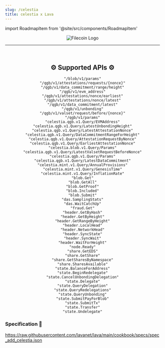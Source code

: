 ```yaml
---
slug: /celestia
title: celestia x Lava
---
```


import RoadmapItem from '@site/src/components/RoadmapItem'

<center>

![Filecoin Logo](/img/chains/celestia_logo.svg)

</center>

[<RoadmapItem icon="🚀" title="Run an RPC Node" description="Become a part of Lava's network by running your own RPC node and accessing Web3 APIs seamlessly"/>](/celestia-node)

<hr />
<br />

<center>

## ⚙️ Supported APIs ⚙️
```
"/blob/v1/params"
"/qgb/v1/attestations/requests/{nonce}"
"/qgb/v1/data_commitment/range/height"
"/qgb/v1/evm_address"
"/qgb/v1/attestations/nonce/earliest"
"/qgb/v1/attestations/nonce/latest"
"/qgb/v1/data_commitment/latest"
"/qgb/v1/unbonding"
"/qgb/v1/valset/request/before/{nonce}"
"/qgb/v1/params"
"celestia.qgb.v1.Query/EVMAddress"
"celestia.qgb.v1.Query/LatestUnbondingHeight"
"celestia.qgb.v1.Query/LatestAttestationNonce"
"celestia.qgb.v1.Query/DataCommitmentRangeForHeight"
"celestia.qgb.v1.Query/AttestationRequestByNonce"
"celestia.qgb.v1.Query/EarliestAttestationNonce"
"celestia.blob.v1.Query/Params"
"celestia.qgb.v1.Query/LatestValsetRequestBeforeNonce"
"celestia.qgb.v1.Query/Params"
"celestia.qgb.v1.Query/LatestDataCommitment"
"celestia.mint.v1.Query/AnnualProvisions"
"celestia.mint.v1.Query/GenesisTime"
"celestia.mint.v1.Query/InflationRate"
"blob.Get"
"blob.GetAll"
"blob.GetProof"
"blob.Included"
"blob.Submit"
"das.SamplingStats"
"das.WaitCatchUp"
"fraud.Get"
"header.GetByHash"
"header.GetByHeight"
"header.GetRangeByHeight"
"header.LocalHead"
"header.NetworkHead"
"header.SyncState"
"header.SyncWait"
"header.WaitForHeight"
"node.Ready"
"share.GetEDS"
"share.GetShare"
"share.GetSharesByNamespace"
"share.SharesAvailable"
"state.BalanceForAddress"
"state.BeginRedelegate"
"state.CancelUnbondingDelegation"
"state.Delegate"
"state.QueryDelegation"
"state.QueryRedelegations"
"state.QueryUnbonding"
"state.SubmitPayForBlob"
"state.SubmitTx"
"state.Transfer"
"state.Undelegate"

```

</center>

### Specification 📑

https://raw.githubusercontent.com/lavanet/lava/main/cookbook/specs/spec_add_celestia.json

